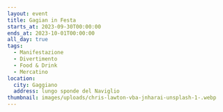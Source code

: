 ```yaml
---
layout: event
title: Gagian in Festa
starts_at: 2023-09-30T00:00:00
ends_at: 2023-10-01T00:00:00
all_day: true
tags:
  - Manifestazione
  - Divertimento
  - Food & Drink
  - Mercatino
location:
  city: Gaggiano
  address: lungo sponde del Naviglio
thumbnail: images/uploads/chris-lawton-vba-jnharai-unsplash-1-.webp
---
```

